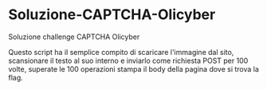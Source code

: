 # Soluzione-CAPTCHA-Olicyber
Soluzione challenge CAPTCHA Olicyber

Questo script ha il semplice compito di scaricare l'immagine dal sito, scansionare il testo al suo interno e inviarlo come richiesta POST per 100 volte, superate le 100 operazioni stampa il body della pagina dove si trova la flag.

